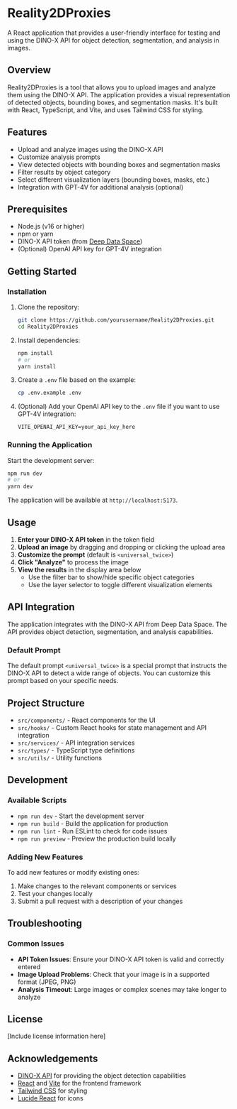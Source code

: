 # Reality2DProxies

A React application that provides a user-friendly interface for testing and using the DINO-X API for object detection, segmentation, and analysis in images.

## Overview

Reality2DProxies is a tool that allows you to upload images and analyze them using the DINO-X API. The application provides a visual representation of detected objects, bounding boxes, and segmentation masks. It's built with React, TypeScript, and Vite, and uses Tailwind CSS for styling.

## Features

- Upload and analyze images using the DINO-X API
- Customize analysis prompts
- View detected objects with bounding boxes and segmentation masks
- Filter results by object category
- Select different visualization layers (bounding boxes, masks, etc.)
- Integration with GPT-4V for additional analysis (optional)

## Prerequisites

- Node.js (v16 or higher)
- npm or yarn
- DINO-X API token (from [Deep Data Space](https://api.deepdataspace.com))
- (Optional) OpenAI API key for GPT-4V integration

## Getting Started

### Installation

1. Clone the repository:
   ```bash
   git clone https://github.com/yourusername/Reality2DProxies.git
   cd Reality2DProxies
   ```

2. Install dependencies:
   ```bash
   npm install
   # or
   yarn install
   ```

3. Create a `.env` file based on the example:
   ```bash
   cp .env.example .env
   ```

4. (Optional) Add your OpenAI API key to the `.env` file if you want to use GPT-4V integration:
   ```
   VITE_OPENAI_API_KEY=your_api_key_here
   ```

### Running the Application

Start the development server:
```bash
npm run dev
# or
yarn dev
```

The application will be available at `http://localhost:5173`.

## Usage

1. **Enter your DINO-X API token** in the token field
2. **Upload an image** by dragging and dropping or clicking the upload area
3. **Customize the prompt** (default is `<universal_twice>`)
4. **Click "Analyze"** to process the image
5. **View the results** in the display area below
   - Use the filter bar to show/hide specific object categories
   - Use the layer selector to toggle different visualization elements

## API Integration

The application integrates with the DINO-X API from Deep Data Space. The API provides object detection, segmentation, and analysis capabilities.

### Default Prompt

The default prompt `<universal_twice>` is a special prompt that instructs the DINO-X API to detect a wide range of objects. You can customize this prompt based on your specific needs.

## Project Structure

- `src/components/` - React components for the UI
- `src/hooks/` - Custom React hooks for state management and API integration
- `src/services/` - API integration services
- `src/types/` - TypeScript type definitions
- `src/utils/` - Utility functions

## Development

### Available Scripts

- `npm run dev` - Start the development server
- `npm run build` - Build the application for production
- `npm run lint` - Run ESLint to check for code issues
- `npm run preview` - Preview the production build locally

### Adding New Features

To add new features or modify existing ones:

1. Make changes to the relevant components or services
2. Test your changes locally
3. Submit a pull request with a description of your changes

## Troubleshooting

### Common Issues

- **API Token Issues**: Ensure your DINO-X API token is valid and correctly entered
- **Image Upload Problems**: Check that your image is in a supported format (JPEG, PNG)
- **Analysis Timeout**: Large images or complex scenes may take longer to analyze

## License

[Include license information here]

## Acknowledgements

- [DINO-X API](https://api.deepdataspace.com) for providing the object detection capabilities
- [React](https://reactjs.org/) and [Vite](https://vitejs.dev/) for the frontend framework
- [Tailwind CSS](https://tailwindcss.com/) for styling
- [Lucide React](https://lucide.dev/) for icons 